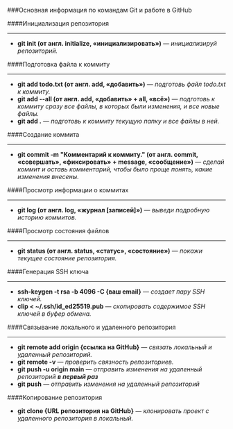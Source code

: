 ###Основная информация по командам Git и работе в GitHub

####Инициализация репозитория
___

* __git init (от англ. initialize, «инициализировать»)__ — *инициализируй репозиторий.*

####Подготовка файла к коммиту
___

* __git add todo.txt (от англ. add, «добавить»)__ — *подготовь файл todo.txt к коммиту.*
* __git add --all (от англ. add, «добавить» + all, «всё»)__ — *подготовь к коммиту сразу все файлы, в которых были изменения, и все новые файлы.*
* __git add .__ — *подготовь к коммиту текущую папку и все файлы в ней.*

####Создание коммита
___

* __git commit -m "Комментарий к коммиту." (от англ. commit, «совершать», «фиксировать» + message, «сообщение»)__ — *сделай коммит и оставь комментарий, чтобы было проще понять, какие изменения внесены.* 

####Просмотр информации о коммитах
___

* __git log (от англ. log, «журнал [записей]»)__ — *выведи подробную историю коммитов.*

####Просмотр состояния файлов
___

* __git status (от англ. status, «статус», «состояние»)__ — *покажи текущее состояние репозитория.*

####Генерация SSH ключа
___

* __ssh-keygen -t rsa -b 4096 -C {ваш email}__ — *создает пару SSH ключей.*
* __clip < ~/.ssh/id_ed25519.pub__ — *скопировать содержимое SSH ключей в буфер обмена.*

####Связывание локального и удаленного репозитория
___
* __git remote add origin {ссылка на GitHub}__  — *связать локальный и удаленный репозиторий.*
* __git remote -v__  — *проверить связность репозиториев.*
* __git push -u origin main__ — *отправить изменения на удаленный репозиторий __в первый раз__* 
* __git push__ — *отправить изменения на удаленный репозиторий* 

####Копирование репозитория
* __git clone {URL репозитория на GitHub}__ — *клонировать проект с удаленного репозитория в локальный.* 